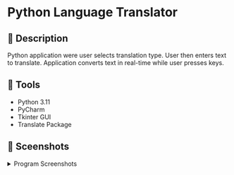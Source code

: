 # Python Language Translator

## :memo: Description

Python application were user selects translation type. User then enters text to translate. 
Application converts text in real-time while user presses keys.


## :wrench: Tools
- Python 3.11
- PyCharm
- Tkinter GUI
- Translate Package

## :eyes: Sceenshots
<details>
<summary>Program Screenshots</summary>

![czech](https://user-images.githubusercontent.com/81055110/229426298-bb323eb9-27c4-4036-9ea5-61461ac9f2dd.png)

![persian](https://user-images.githubusercontent.com/81055110/229426405-7641f239-82e1-4bae-bcc8-daeef5c7eef9.png)

![portuguese](https://user-images.githubusercontent.com/81055110/229426436-1ff3c1ce-c1c7-42a1-b453-81e6b3e1923d.png)


</details>
